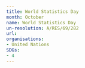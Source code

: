 ```yaml
---
title: World Statistics Day
month: October
name: World Statistics Day
un-resolution: A/RES/69/282
url: 
organisations:
- United Nations
SDGs:
- 4
---
```

